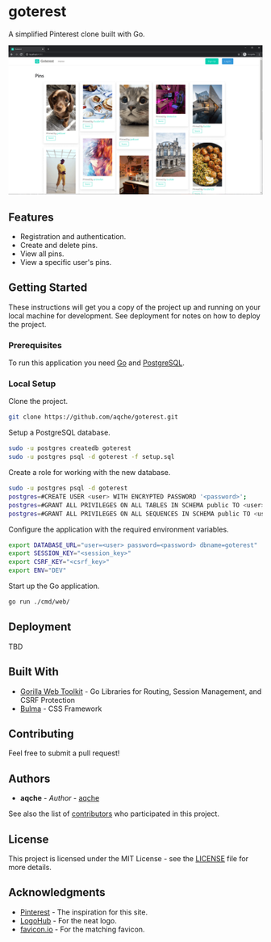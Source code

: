 # goterest

A simplified Pinterest clone built with Go.

![goterest.png](./goterest.png)

## Features

- Registration and authentication.
- Create and delete pins.
- View all pins.
- View a specific user's pins.

## Getting Started

These instructions will get you a copy of the project up and running on your local machine for development. See deployment for notes on how to deploy the project.

### Prerequisites

To run this application you need [Go](https://golang.org/) and [PostgreSQL](https://www.postgresql.org/).

### Local Setup

Clone the project.

```sh
git clone https://github.com/aqche/goterest.git
```

Setup a PostgreSQL database.

```sh
sudo -u postgres createdb goterest
sudo -u postgres psql -d goterest -f setup.sql
```

Create a role for working with the new database.

```sh
sudo -u postgres psql -d goterest
postgres=#CREATE USER <user> WITH ENCRYPTED PASSWORD '<password>';
postgres=#GRANT ALL PRIVILEGES ON ALL TABLES IN SCHEMA public TO <user>;
postgres=#GRANT ALL PRIVILEGES ON ALL SEQUENCES IN SCHEMA public TO <user>;
```

Configure the application with the required environment variables.

```sh
export DATABASE_URL="user=<user> password=<password> dbname=goterest"
export SESSION_KEY="<session_key>"
export CSRF_KEY="<csrf_key>"
export ENV="DEV"
```

Start up the Go application.

```sh
go run ./cmd/web/
```

## Deployment

TBD

## Built With

- [Gorilla Web Toolkit](https://www.gorillatoolkit.org/) - Go Libraries for Routing, Session Management, and CSRF Protection
- [Bulma](https://bulma.io/) - CSS Framework

## Contributing

Feel free to submit a pull request!

## Authors

- **aqche** - _Author_ - [aqche](https://github.com/aqche)

See also the list of [contributors](https://github.com/aqche/goterest/contributors) who participated in this project.

## License

This project is licensed under the MIT License - see the [LICENSE](./LICENSE) file for more details.

## Acknowledgments

- [Pinterest](https://www.pinterest.com/) - The inspiration for this site.
- [LogoHub](https://logohub.io/) - For the neat logo.
- [favicon.io](https://favicon.io/) - For the matching favicon.
